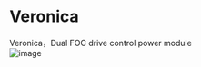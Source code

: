 # Veronica
Veronica，Dual FOC drive control power module  
![image](https://github.com/Jianghanlin/Veronica/tree/main/Pictures/Veronica.jpg)
